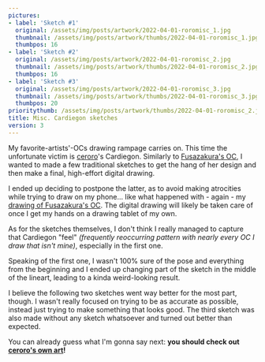 ```yaml
---
pictures:
- label: 'Sketch #1'
  original: /assets/img/posts/artwork/2022-04-01-roromisc_1.jpg
  thumbnail: /assets/img/posts/artwork/thumbs/2022-04-01-roromisc_1.jpg
  thumbpos: 16
- label: 'Sketch #2'
  original: /assets/img/posts/artwork/2022-04-01-roromisc_2.jpg
  thumbnail: /assets/img/posts/artwork/thumbs/2022-04-01-roromisc_2.jpg
  thumbpos: 16
- label: 'Sketch #3'
  original: /assets/img/posts/artwork/2022-04-01-roromisc_3.jpg
  thumbnail: /assets/img/posts/artwork/thumbs/2022-04-01-roromisc_3.jpg
  thumbpos: 20
prioritythumb: /assets/img/posts/artwork/thumbs/2022-04-01-roromisc_2.jpg
title: Misc. Cardiegon sketches
version: 3
---
```

My favorite-artists'-OCs drawing rampage carries on. This time the unfortunate victim is [ceroro](https://twitter.com/ceroblitz)'s Cardiegon.
Similarly to [Fusazakura's OC](/artwork/2022-03-26-fuszbday), I wanted to made a few traditional sketches to get the hang of her design and then make a final, high-effort digital drawing.

I ended up deciding to postpone the latter, as to avoid making atrocities while trying to draw on my phone... like what happened with - again - my [drawing of Fusazakura's OC](/artwork/2022-03-26-fuszbday).
The digital drawing will likely be taken care of once I get my hands on a drawing tablet of my own.

As for the sketches themselves, I don't think I really managed to capture that Cardiegon "feel" *(frequently reoccurring pattern with nearly every OC I draw that isn't mine)*, especially in the first one.

Speaking of the first one, I wasn't 100% sure of the pose and everything from the beginning and I ended up changing part of the sketch in the middle of the lineart, leading to a kinda weird-looking result.

I believe the following two sketches went way better for the most part, though.
I wasn't really focused on trying to be as accurate as possible, instead just trying to make something that looks good.
The third sketch was also made without any sketch whatsoever and turned out better than expected.

You can already guess what I'm gonna say next: **you should check out [ceroro's own art](https://twitter.com/ceroblitz)!**
